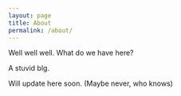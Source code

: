 ```yaml
---
layout: page
title: About
permalink: /about/
---
```


Well well well. What do we have here?

A stuvid blg.

Will update here soon. (Maybe never, who knows)